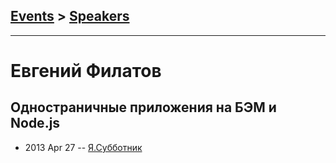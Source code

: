 ## [Events](../README.md) > [Speakers](../speakers.md)
---

# Евгений Филатов

## Одностраничные приложения на БЭМ и Node.js
- 2013 Apr 27 -- [Я.Субботник](https://events.yandex.ru/lib/talks/840/)    
